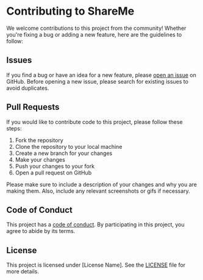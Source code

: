 # Contributing to ShareMe

We welcome contributions to this project from the community! Whether you're fixing a bug or adding a new feature, here are the guidelines to follow:

## Issues

If you find a bug or have an idea for a new feature, please [open an issue](https://github.com/adarshanand67/ShareMe/issues) on GitHub. Before opening a new issue, please search for existing issues to avoid duplicates.


## Pull Requests

If you would like to contribute code to this project, please follow these steps:

1. Fork the repository
2. Clone the repository to your local machine
3. Create a new branch for your changes
4. Make your changes
5. Push your changes to your fork
6. Open a pull request on GitHub

Please make sure to include a description of your changes and why you are making them. Also, include any relevant screenshots or gifs if necessary.

## Code of Conduct

This project has a [code of conduct](CODE_OF_CONDUCT.md). By participating in this project, you agree to abide by its terms.

## License

This project is licensed under [License Name]. See the [LICENSE](LICENSE) file for more details.
